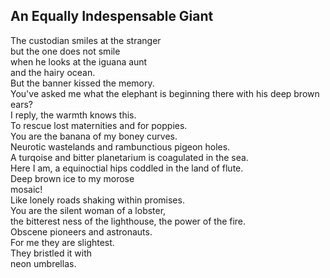 An Equally Indespensable Giant
------------------------------
The custodian smiles at the stranger  
but the one does not smile  
when he looks at the iguana aunt  
and the hairy ocean.  
But the banner kissed the memory.  
You've asked me what the elephant is beginning there with his deep brown ears?  
I reply, the warmth knows this.  
To rescue lost maternities and for poppies.  
You are the banana of my boney curves.  
Neurotic wastelands and rambunctious pigeon holes.  
A turqoise and bitter planetarium is coagulated in the sea.  
Here I am, a equinoctial hips coddled in the land of flute.  
Deep brown ice to my morose  
mosaic!  
Like lonely roads shaking within promises.  
You are the silent woman of a lobster,  
the bitterest ness of the lighthouse, the power of the fire.  
Obscene pioneers and astronauts.  
For me they are slightest.  
They bristled it with  
neon umbrellas.  
